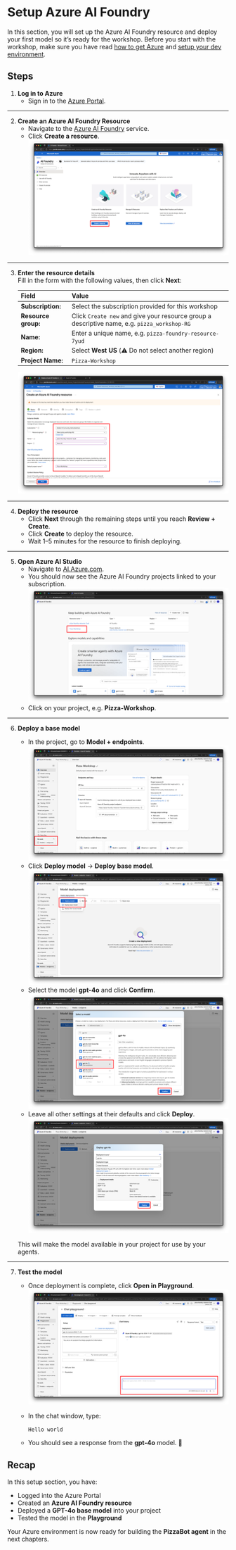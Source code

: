 # Setup Azure AI Foundry  

In this section, you will set up the Azure AI Foundry resource and deploy your first model so it’s ready for the workshop. Before you start with the workshop, make sure you have read [how to get Azure](./get-azure) and [setup your dev environment](./dev-environment). 

## Steps  

1. **Log in to Azure**  
   - Sign in to the [Azure Portal](https://portal.azure.com).  

---

2. **Create an Azure AI Foundry Resource**  
   - Navigate to the [Azure AI Foundry](https://portal.azure.com/#view/Microsoft_Azure_ProjectOxford/CognitiveServicesHub/~/overview) service.  
   - Click **Create a resource**.  
   ![](./public/foundry/001.png)  

---

3. **Enter the resource details**  
   Fill in the form with the following values, then click **Next**:  

   | Field | Value |  
   | -- | -- |  
   | **Subscription:** | Select the subscription provided for this workshop |  
   | **Resource group:** | Click `Create new` and give your resource group a descriptive name, e.g. `pizza_workshop-RG` |  
   | **Name:** | Enter a unique name, e.g. `pizza-foundry-resource-7yud` |  
   | **Region:** | Select **West US** (⚠️ Do not select another region) |  
   | **Project Name:** | `Pizza-Workshop` |  

   ![](./public/foundry/002.png)  

---

4. **Deploy the resource**  
   - Click **Next** through the remaining steps until you reach **Review + Create**.  
   - Click **Create** to deploy the resource.  
   - Wait 1–5 minutes for the resource to finish deploying.  

---

5. **Open Azure AI Studio**  
   - Navigate to [AI.Azure.com](https://ai.azure.com).  
   - You should now see the Azure AI Foundry projects linked to your subscription.  
   ![](./public/foundry/003.png)  
   - Click on your project, e.g. **Pizza-Workshop**.  

---

6. **Deploy a base model**  
   - In the project, go to **Model + endpoints**.  
   ![](./public/foundry/004.png)  
   - Click **Deploy model** → **Deploy base model**.  
   ![](./public/foundry/005.png)  
   - Select the model **gpt-4o** and click **Confirm**.  
   ![](./public/foundry/006.png)  
   - Leave all other settings at their defaults and click **Deploy**.  
   ![](./public/foundry/007.png)  

   This will make the model available in your project for use by your agents.  

---

7. **Test the model**  
   - Once deployment is complete, click **Open in Playground**.  
   ![](./public/foundry/008.png)  
   - In the chat window, type:  

     ```
     Hello world
     ```  

   - You should see a response from the **gpt-4o** model. 🎉  

## Recap  

In this setup section, you have:  
- Logged into the Azure Portal  
- Created an **Azure AI Foundry resource**  
- Deployed a **GPT-4o base model** into your project  
- Tested the model in the **Playground**  

Your Azure environment is now ready for building the **PizzaBot agent** in the next chapters.  
